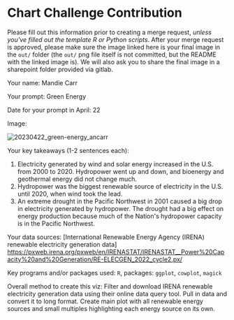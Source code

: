# Chart Challenge Contribution

Please fill out this information prior to creating a merge request, *unless you've filled out the template R or Python scripts*. After your merge request is approved, please make sure the image linked here is your final image in the `out/` folder (the `out/` png file itself is not committed, but the README with the linked image is). We will also ask you to share the final image in a sharepoint folder provided via gitlab.

Your name: Mandie Carr

Your prompt: Green Energy

Date for your prompt in April: 22

Image: 

![20230422_green-energy_ancarr](/uploads/285172545a56a4d07495f4ad22b10a79/20230422_green-energy_ancarr.png)

Your key takeaways (1-2 sentences each):

1. Electricity generated by wind and solar energy increased in the U.S. from 2000 to 2020. Hydropower went up and down, and bioenergy and geothermal energy did not change much.
2. Hydropower was the biggest renewable source of electricity in the U.S. until 2020, when wind took the lead.
3. An extreme drought in the Pacific Northwest in 2001 caused a big drop in electricity generated by hydropower. The drought had a big effect on energy production because much of the Nation's hydropower capacity is in the Pacific Northwest.

Your data sources: [International Renewable Energy Agency (IRENA) renewable electricity generation data] https://pxweb.irena.org/pxweb/en/IRENASTAT/IRENASTAT__Power%20Capacity%20and%20Generation/RE-ELECGEN_2022_cycle2.px/

Key programs and/or packages used: `R`, packages: `ggplot`, `cowplot`, `magick`

Overall method to create this viz: Filter and download IRENA renewable electricity generation data using their online data query tool. Pull in data and convert it to long format. Create main plot with all renewable energy sources and small multiples highlighting each energy source on its own. 
